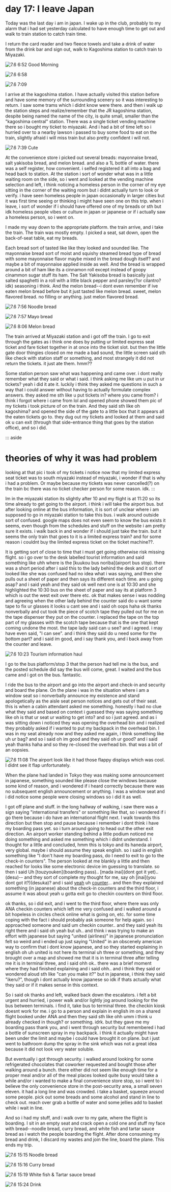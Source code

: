 # day 17: I leave Japan

Today was the last day i am in japan. I wake up in the club, probably to my alarm that i had set yesterday calculated to have enough time to get out and walk to train station to catch train time.

I return the card reader and two fleece towels and take a drink of water from the drink bar and sign out, walk to Kagoshima station to catch train to Miyazaki.

![7.6 6:52 Good Morning](DSCF8735.JPG)

![7.6 6:58](DSCF8750.JPG)

![7.6 7:09](DSCF8757.JPG)

I arrive at the kagoshima station. I have actually visited this station before and have some memory of the surrounding scenery so it was interesting to return. I saw some trams which i didnt know were there. and then i walk up the station steps and realize/remember that the JR kagoshima station, despite being named the name of the city, is quite small, smaller than the "kagoshima central" station. There was a single ticket vending machine there so i bought my ticket to miyazaki. And i had a bit of time left so i hurried over to a nearby lawson i passed to buy some food to eat on the train, slightly afraid i will miss train but also pretty confident i will not.

![7.6 7:39 Cute](DSCF8771.JPG)

At the convenience store i picked out several breads: mayonnaise bread, salt yakisoba bread, and melon bread. and also a 1L bottle of water. there was a self register, how convenient. i selfed registered it all into a bag and head back to station. At the station i sort of wonder what was in a little waiting room on the side, so i went and looked at the vending machine selection and left, i think noticing a homeless person in the corner of my eye sitting in the corner of the waiting room but i didnt actually turn to look or verify. i have seen homeless people in japan occasionally in larger cities but it was first time seeing or thinking i might have seen one on this trip. when i leave, i sort of wonder if i should have offered one of my breads or sth but idk homeless people vibes or culture in japan or japanese or if i actually saw a homeless person, so i went on.

I made my way down to the appropriate platform. the train arrive, and i take the train. The train was mostly empty. I picked a seat, sat down, open the back-of-seat table, eat my breads.

Each bread sort of tasted like like they looked and sounded like. The mayonnaise bread sort of moist and squishy steamed bread type of bread with some mayonnaise flavor maybe mixed in the bread dough itself? and maybe a bit of mayonnaise applied inside as well. And the bread is wrapped around a bit of ham like its a cinnamon roll except instead of goopy cinammon sugar stuff its ham. The Salt Yakisoba bread is basically just salted spaghetti in a roll with a little black pepper and parsley(?or cilantro? idk) seasoning i think. And the melon bread--i dont even remember if ive eaten melon bread before but it just tasted like melon bread. sweet, melon flavored bread. no filling or anything. just melon flavored bread.

![7.6 7:56 Noodle bread](20250706_075607.jpg)

![7.6 7:57 Mayo bread](20250706_075746.jpg)

![7.6 8:06 Melon bread](20250706_080659.jpg)

The train arrived at Miyazaki station and i got off the train. I go to exit through the gates as i think one does by putting ur limited express seat ticket and fare ticket together in at once into the ticket slot. but then the little gate door thingies closed on me made a bad sound, the little screen said sth like check with station staff or something, and most strangely it did not return the tickets. it just ate them. hmm??

Some station person saw what was happening and came over. i dont really remember what they said or what i said. i think asking me like um u put in ur tickets? yeah i did it ate it. luckily i think they asked me questions in such a way that i could answer without having to actually formulate complex answers. they asked me sth like u put tickets in? where you came from? i think i forgot where i came from lol and opened phone showed them pic of my tickets i took picture of on the train. And they said sth like oh kagoshima? and opened the side of the gate to a little box that it appears all the eaten tickets go to. they dug out my tickets and looked at them and said ok u can exit (through that side-entrance thing that goes by the station office), and so i did.

::: aside
# theories of why it was had problem
looking at that pic i took of my tickets i notice now that my limited express seat ticket was to south miyazaki instead of miyazaki, i wonder if that is why i had a problem. Or maybe because my tickets was never cancelled(?) on the train bc there was no ticket checker person for some reason. idk.
:::

Im in the miyazaki station its slightly after 10 and my flight is at 11:20 so its time already to get going to the airport. i think i will take the airport bus. but after looking online at the bus information, it is sort of unclear where i am supposed to go in miyazaki station to take this bus. i walk around outside sort of confused. google maps does not even seem to know the bus exists it seems, even though from the schedules and stuff on the website i am pretty sure it exists. i walk back in and wonder if i should just take the train. but it seems the only train that goes to it is a limited express train? and for some reason i couldnt buy the limited express ticket on the ticket machine??.

It is getting sort of close to time that i must get going otherwise risk missing flight. so i go over to the desk labelled tourist information and said something like uhh where is the [kuukou bus noriba](airport bus stop). there was a short period after i said this to the lady behind the desk and it sort of looked like she was confused had no idea what i was saying, and then she pulls out a sheet of paper and then says its different each time. are u going asap? and i said yeah and they said ok well next one is at 10:30 and she highlighted the 10:30 bus on the sheet of paper and say its at platform 3 which is out the west exit over there etc. ok that makes sense i was nodding and agreeing when the other lady behind the counter said do u want some tape to fix ur glasses it looks u cant see and i said oh oops haha ok thanks nonverbally and cut took the piece of scotch tape they pulled out for me on the tape dispenser they put on the counter. i replaced the tape on the top part of my glasses with the scotch tape because that is the one that kept coming undone the most. the tape lady said can u see? and i agreed. i may have even said, "I can see". and i think they said do u need some for the bottom part? and i said im good, and i say thank you, and i back away from the counter and leave.

![7.6 10:23 Tourism information haul](20250706_102344.jpg)

I go to the bus platform/stop 3 that the person had tell me is the bus, and the posted schedule did say the bus will come, great. I waited and the bus came and i got on the bus. fantastic.

I ride the bus to the airport and go into the airport and check-in and security and board the plane. On the plane i was in the situation where i am a window seat so i nonverbally announce my existence and stand apologetically as the aisle seat person notices and gets out of their seat. this is when a cabin attendant asked me something. honestly i had no clue what they said and based on context i guessed they was saying something like oh is that ur seat ur waiting to get into? and so i just agreed. and as i was sitting down i noticed they was opening the overhead bin and i realized they probably asked if i wanted to put my backpack in the overhead bin. I was in my seat already now and they asked me again, i think something like uh ur bag? and so i said oh im good and they said oh ur good? and i said yeah thanks haha and so they re-closed the overhead bin. that was a bit of an oopsies.

![7.6 11:08 The airport look like it had those flappy displays which was cool. I didnt see it flap unfortunately.](20250706_110838.jpg)

When the plane had landed in Tokyo they was making some announcement in japanese, something sounded like please close the windows because some kind of reason, and i wondered if i heard correctly because there was no subsequent english announcement or anything. I was a window seat and i did notice some people were closing windows so i did it as well.

I got off plane and stuff. in the long hallway of walking, i saw there was a sign saying "international transfers" or something like that, so i wondered if i go there because i do have an international flight next. I walk towards this direction but then stop and pause because i remember i dont think i have my boarding pass yet. so i turn around going to head out the other exit direction. An airport worker standing behind a little podium noticed me doing something and asked me something which i didnt understand. I thought for a little and concluded, hmm this is tokyo and its haneda airport, very global. maybe i should assume they speak english. so i said in english something like "I don't have my boarding pass, do I need to exit to go to the check-in counters". The person looked at me blankly a little and then reached for looks like some electronic device im guessing to translate. so then i said Uh [touzyouken](boarding pass).. [mada inai](dont got it yet)..(desu)-- and they sort of complete my thought for me, say oh [inai](you dont got it?)(desuka)? and i said [yeah](hai) uh [counter](kaunta-)... and then they explained something (in japanese) about the check-in counters and the third floor, i assume it was about yeah u gotta exit go to checkin counters on third floor.

ok thanks, so i did exit, and i went to the third floor, where there was only ANA checkin counters which left me very confused and i walked around a bit hopeless in circles check online what is going on, etc. for some time coping with the fact i should probably ask someone for help again. so i approached someone and said um checkin counter.. and they said yeah its right there and i said oh yeah but uh.. and think i was trying to make an effort with japanese but saying "united (airlines)" in japanese pronunciation felt so weird and i ended up just saying "United" in an obscenely american way to confirm that i dont know japanese, and so they started explaining in english oh uh united is not here its terminal uh three or something, and they brought over a map and showed me that it is in terminal three after telling me it is in terminal three, and i said ohh ok.. there was a brief moment where they had finished explaining and i said ohh.. and i think they said or wondered aloud sth like "can you make it?" but in japanese, i think they said "ikeru?", though i dont actually know japanese so idk if thats actually what they said or if it makes sense in this context.

So i said ok thanks and left, walked back down the escalators. i felt a bit urgent and hurried, i power walk and/or lightly jog around looking for the bus between terminals. i find it, take bus to terminal three. the checkin kiosk doesnt work for me. i go to a person and explain in english im on a shared flight booked under ANA and then they said sth like ohh umm i think u already checked in though? or something. idrk. but they gave me my boarding pass thank you, and i went through security but remembered i had a bottle of sunscreen spray in my backpack. i think it actually might have been under the limit and maybe i could have brought it on plane. but i just went to bathroom dump the spray in the sink which was not a great idea because it did not look very water soluble.

But eventually i got through security. i walked around looking for some refrigerated chocolates that coworker requested and bought those after walking around a bunch. there either did not seem like enough time for a proper meal and/or all of the meal places looked quite busy would take a while and/or i wanted to make a final convenience store stop, so i went to i believe the only convenience store in the post-security area, a small seven eleven. it had a long line and was crowded. i take a basket, squeeze around some people. pick out some breads and some alcohol and stand in line to check out. reach over grab a bottle of water and some jellies add to basket while i wait in line.

And so i had my stuff, and i walk over to my gate, where the flight is boarding. I sit in an empty seat and crack open a cold one and stuff my face with bread--noodle bread, curry bread, and white fish and tartar sauce bread as i watch the people boarding the flight. After done consuming my bread and drink, I discard my wastes and join the line, board the plane. This ends my trip.

![7.6 15:15 Noodle bread](20250706_151537.jpg)

![7.6 15:16 Curry bread](20250706_151654.jpg)

![7.6 15:19 White fish & Tartar sauce bread](20250706_151927.jpg)

![7.6 15:24 Drink](20250706_152451.jpg)
